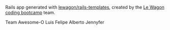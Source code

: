 Rails app generated with [lewagon/rails-templates](https://github.com/lewagon/rails-templates), created by the [Le Wagon coding bootcamp](https://www.lewagon.com) team.

Team Awesome-O
Luis
Felipe
Alberto
Jennyfer

